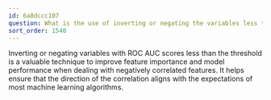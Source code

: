 ```yaml
---
id: 6a8dccc107
question: What is the use of inverting or negating the variables less than the threshold?
sort_order: 1540
---
```


Inverting or negating variables with ROC AUC scores less than the threshold is a valuable technique to improve feature importance and model performance when dealing with negatively correlated features. It helps ensure that the direction of the correlation aligns with the expectations of most machine learning algorithms.